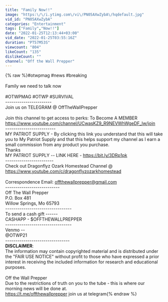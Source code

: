 ```yaml
---
title: "Family Now!!"
image: "https:\/\/i.ytimg.com\/vi\/PN05AXwZybA\/hqdefault.jpg"
vid_id: "PN05AXwZybA"
categories: "Entertainment"
tags: ["Family","Now!!"]
date: "2022-01-25T12:13:44+03:00"
vid_date: "2022-01-25T03:55:16Z"
duration: "PT57M53S"
viewcount: "804"
likeCount: "135"
dislikeCount: ""
channel: "Off the Wall Prepper"
---
```

{% raw %}#otwpmag #news #breaking <br /><br />Family we need to talk now<br /><br />#OTWPMAG #OTWP #SURVIVAL<br />-----------------------<br />Join us on TELEGRAM @ OffTheWallPrepper <br /><br />Join this channel to get access to perks: To Become A MEMBER <br /><a rel="nofollow" target="blank" href="https://www.youtube.com/channel/UCwasKZ9_R9NEVWhWgeDF_lw/join">https://www.youtube.com/channel/UCwasKZ9_R9NEVWhWgeDF_lw/join</a><br />-------------------------<br />MY PATRIOT SUPPLY - By clicking this link you understand that this will take you to My Patriot Supply and that this helps support my channel as I earn a small commission from any product you purchase.<br />Thanks<br />MY PATRIOT SUPPLY -- LINK HERE - <a rel="nofollow" target="blank" href="https://bit.ly/3DRp1pk">https://bit.ly/3DRp1pk</a><br />------------------------<br />Check out Dragonflyz Ozark Homestead Channel @ <a rel="nofollow" target="blank" href="https://www.youtube.com/c/dragonflyzozarkhomestead">https://www.youtube.com/c/dragonflyzozarkhomestead</a><br /><br />Correspondence Email: offthewallprepper@gmail.com<br />---------------------------<br />Off The Wall Prepper<br />P.O. Box 481 <br />Willow Springs, Mo 65793<br />---------------------------------<br />To send a cash gift ------<br />CASHAPP - $OFFTHEWALLPREPPER<br />---------------------------------<br />Venmo -- <br />@OTWP21<br />--------------------------------<br />**DISCLAIMER**: <br />The information may contain copyrighted material and is distributed under the &quot;FAIR USE NOTICE&quot; without profit to those who have expressed a prior interest in receiving the included information for research and educational purposes.<br /><br />Off the Wall Prepper<br />Due to the restrictions of truth on you to the tube - this is where our morning news will be done at.<br /><a rel="nofollow" target="blank" href="https://t.me/offthewallprepper">https://t.me/offthewallprepper</a> join us at telegram{% endraw %}
